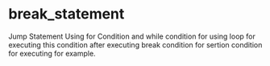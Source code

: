 # break_statement
Jump Statement 
Using for Condition and while condition
for using loop for executing this condition after executing
break condition for sertion condition for executing for example.
